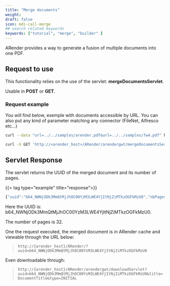 ```yaml
---
title: "Merge documents"
weight: 
draft: false
icon: mdi-call-merge
## search related keywords
keywords: ["tutorial", "merge", "builder" ]
---
```


ARender provides a way to generate a fusion of multiple documents into
one PDF.

## Request to use

This functionality relies on the use of the servlet:
**mergeDocumentsServlet**.

Usable in **POST** or **GET**.

### Request example

You will find below, exemple with documents accessible by URL. You can
also put any kind of parameter matching any connector (FileNet, Alfresco
etc...)

``` bash
curl --data "url=../../samples/arender.pdf&url=../../samples/fw4.pdf" http://<arender_host>/ARender/arendergwt/mergeDocumentsServlet
```

``` bash
curl -X GET 'http://<arender_host>/ARender/arendergwt/mergeDocumentsServlet?url=../../samples/arender.pdf&url=../../samples/fw4.pdf&url=../../samples/arender-en.pdf'
```

## Servlet Response

The servlet returns the UUID of the merged document and its number of
pages.

{{< tag type="example" title="response">}}

``` javascript
{"uuid":"b64_NWNjODk3MmQtMjJhOC00YzM3LWE4YjItNjZiMTkzOGFkMzU0","nbPages":"32"}
```


Here the UUID is: b64_NWNjODk3MmQtMjJhOC00YzM3LWE4YjItNjZiMTkzOGFkMzU0.

The number of pages is 32.

One the request executed, the merged document is in ARender cache and
viewable through the URL below:

> `http://{arender_host}/ARender/?uuid=b64_NWNjODk3MmQtMjJhOC00YzM3LWE4YjItNjZiMTkzOGFkMzU0`

Even downloadable through:

> `http://{arender_host}/ARender/arendergwt/downloadServlet?uuid=b64_NWNjODk3MmQtMjJhOC00YzM3LWE4YjItNjZiMTkzOGFkMzU0&title=DocumentTitle&type=INITIAL`
